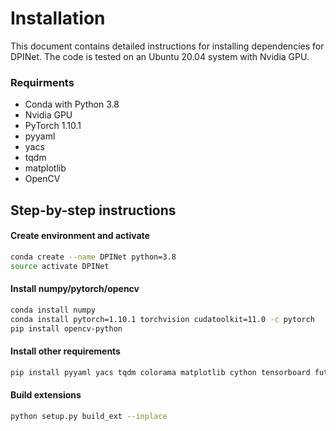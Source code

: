 # Installation

This document contains detailed instructions for installing dependencies for DPINet. The code is tested on an Ubuntu 20.04 system with Nvidia GPU.

### Requirments
* Conda with Python 3.8
* Nvidia GPU
* PyTorch 1.10.1
* pyyaml
* yacs
* tqdm
* matplotlib
* OpenCV

## Step-by-step instructions

#### Create environment and activate
```bash
conda create --name DPINet python=3.8
source activate DPINet
```

#### Install numpy/pytorch/opencv
```bash
conda install numpy
conda install pytorch=1.10.1 torchvision cudatoolkit=11.0 -c pytorch
pip install opencv-python
```

#### Install other requirements
```bash
pip install pyyaml yacs tqdm colorama matplotlib cython tensorboard future mpi4py optuna
```

#### Build extensions
```bash
python setup.py build_ext --inplace
```



